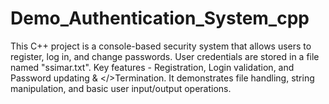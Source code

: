 # Demo_Authentication_System_cpp
This C++ project is a console-based security system that allows users to register, log in, and change passwords. User credentials are stored in a file named "ssimar.txt". Key features - Registration, Login validation, and Password updating &amp; &lt;/>Termination. It demonstrates file handling, string manipulation, and basic user input/output operations. 
